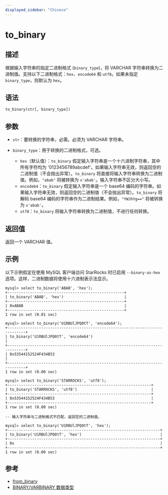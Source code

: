 ```yaml
---
displayed_sidebar: "Chinese"
---
```


# to_binary

## 描述

根据输入字符串的指定二进制格式 (`binary_type`)，将 VARCHAR 字符串转换为二进制值。支持以下二进制格式：`hex`、`encode64` 和 `utf8`。如果未指定 `binary_type`，则默认为 `hex`。

## 语法

```Haskell
to_binary(str[, binary_type])
```

## 参数

- `str`：要转换的字符串，必需。必须为 VARCHAR 字符串。
- `binary_type`：用于转换的二进制格式，可选。

  - `hex`（默认值）：`to_binary` 假定输入字符串是一个十六进制字符串，其中所有字符均为 '0123456789abcdef'。如果输入字符串无效，则返回空的二进制值（不会抛出异常）。`to_binary` 将直接将输入字符串转换为二进制值。例如，`"abab"` 将被转换为 `x'abab'`。输入字符串不区分大小写。
  - `encode64`：`to_binary` 假定输入字符串是一个 base64 编码的字符串。如果输入字符串无效，则返回空的二进制值（不会抛出异常）。`to_binary` 将解码 base64 编码的字符串作为二进制结果。例如，`"YWJhYg=="` 将被转换为 `x'abab'`。
  - `utf8`：`to_binary` 将输入字符串转换为二进制值，不进行任何转换。

## 返回值

返回一个 VARCHAR 值。

## 示例

以下示例假定在使用 MySQL 客户端访问 StarRocks 时已启用 `--binary-as-hex` 选项。这样，二进制数据将使用十六进制表示法显示。

```Plain
mysql> select to_binary('ABAB', 'hex');
+----------------------------------------------------+
| to_binary('ABAB', 'hex')                           |
+----------------------------------------------------+
| 0xABAB                                             |
+----------------------------------------------------+
1 row in set (0.01 sec)

mysql> select to_binary('U1RBUlJPQ0tT', 'encode64');
+------------------------------------------------------------------------------+
| to_binary('U1RBUlJPQ0tT', 'encode64')                                        |
+------------------------------------------------------------------------------+
| 0x53544152524F434B53                                                         |
+------------------------------------------------------------------------------+
1 row in set (0.00 sec)

mysql> select to_binary('STARROCKS', 'utf8');
+----------------------------------------------------------------+
| to_binary('STARROCKS', 'utf8')                                 |
+----------------------------------------------------------------+
| 0x53544152524F434B53                                           |
+----------------------------------------------------------------+
1 row in set (0.00 sec)

-- 输入字符串与二进制格式不匹配，返回空的二进制值。

mysql> select to_binary('U1RBUlJPQ0tT', 'hex');
+--------------------------------------------------------------------+
| to_binary('U1RBUlJPQ0tT', 'hex')                                   |
+--------------------------------------------------------------------+
| 0x                                                                 |
+--------------------------------------------------------------------+
1 row in set (0.00 sec)
```

## 参考

- [from_binary](from_binary.md)
- [BINARY/VARBINARY 数据类型](../../sql-statements/data-types/BINARY.md)